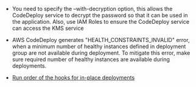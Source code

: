 - You need to specify the –with-decryption option, this allows the CodeDeploy service to decrypt the password so that it can be used in the application. Also, use IAM Roles to ensure the CodeDeploy service can access the KMS service

- AWS CodeDeploy generates "HEALTH_CONSTRAINTS_INVALID" error, when a minimum number of healthy instances defined in deployment group are not available during deployment. To mitigate this error, make sure required number of healthy instances are available during deployments.

- [Run order of the hooks for in-place deployments](https://docs.aws.amazon.com/codedeploy/latest/userguide/reference-appspec-file-structure-hooks.html#reference-appspec-file-structure-hooks-run-order)